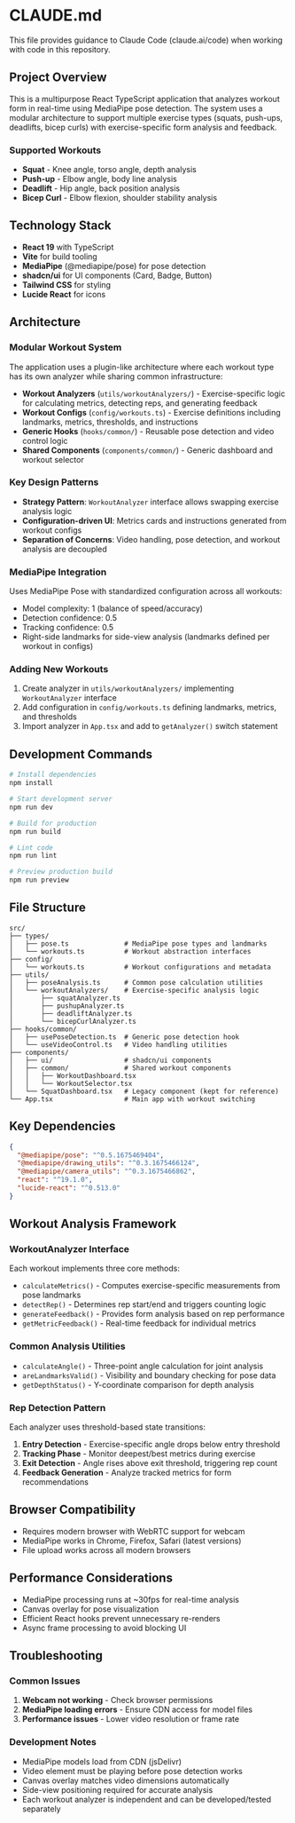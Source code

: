 # CLAUDE.md

This file provides guidance to Claude Code (claude.ai/code) when working with code in this repository.

## Project Overview

This is a multipurpose React TypeScript application that analyzes workout form in real-time using MediaPipe pose detection. The system uses a modular architecture to support multiple exercise types (squats, push-ups, deadlifts, bicep curls) with exercise-specific form analysis and feedback.

### Supported Workouts
- **Squat** - Knee angle, torso angle, depth analysis
- **Push-up** - Elbow angle, body line analysis  
- **Deadlift** - Hip angle, back position analysis
- **Bicep Curl** - Elbow flexion, shoulder stability analysis

## Technology Stack

- **React 19** with TypeScript
- **Vite** for build tooling
- **MediaPipe** (@mediapipe/pose) for pose detection
- **shadcn/ui** for UI components (Card, Badge, Button)
- **Tailwind CSS** for styling
- **Lucide React** for icons

## Architecture

### Modular Workout System

The application uses a plugin-like architecture where each workout type has its own analyzer while sharing common infrastructure:

- **Workout Analyzers** (`utils/workoutAnalyzers/`) - Exercise-specific logic for calculating metrics, detecting reps, and generating feedback
- **Workout Configs** (`config/workouts.ts`) - Exercise definitions including landmarks, metrics, thresholds, and instructions
- **Generic Hooks** (`hooks/common/`) - Reusable pose detection and video control logic
- **Shared Components** (`components/common/`) - Generic dashboard and workout selector

### Key Design Patterns

- **Strategy Pattern**: `WorkoutAnalyzer` interface allows swapping exercise analysis logic
- **Configuration-driven UI**: Metrics cards and instructions generated from workout configs
- **Separation of Concerns**: Video handling, pose detection, and workout analysis are decoupled

### MediaPipe Integration

Uses MediaPipe Pose with standardized configuration across all workouts:
- Model complexity: 1 (balance of speed/accuracy)
- Detection confidence: 0.5
- Tracking confidence: 0.5
- Right-side landmarks for side-view analysis (landmarks defined per workout in configs)

### Adding New Workouts

1. Create analyzer in `utils/workoutAnalyzers/` implementing `WorkoutAnalyzer` interface
2. Add configuration in `config/workouts.ts` defining landmarks, metrics, and thresholds
3. Import analyzer in `App.tsx` and add to `getAnalyzer()` switch statement

## Development Commands

```bash
# Install dependencies
npm install

# Start development server
npm run dev

# Build for production
npm run build

# Lint code
npm run lint

# Preview production build
npm run preview
```

## File Structure

```
src/
├── types/
│   ├── pose.ts              # MediaPipe pose types and landmarks
│   └── workouts.ts          # Workout abstraction interfaces
├── config/
│   └── workouts.ts          # Workout configurations and metadata
├── utils/
│   ├── poseAnalysis.ts      # Common pose calculation utilities
│   └── workoutAnalyzers/    # Exercise-specific analysis logic
│       ├── squatAnalyzer.ts
│       ├── pushupAnalyzer.ts
│       ├── deadliftAnalyzer.ts
│       └── bicepCurlAnalyzer.ts
├── hooks/common/
│   ├── usePoseDetection.ts  # Generic pose detection hook
│   └── useVideoControl.ts   # Video handling utilities
├── components/
│   ├── ui/                  # shadcn/ui components
│   ├── common/              # Shared workout components
│   │   ├── WorkoutDashboard.tsx
│   │   └── WorkoutSelector.tsx
│   └── SquatDashboard.tsx   # Legacy component (kept for reference)
└── App.tsx                  # Main app with workout switching
```

## Key Dependencies

```json
{
  "@mediapipe/pose": "^0.5.1675469404",
  "@mediapipe/drawing_utils": "^0.3.1675466124", 
  "@mediapipe/camera_utils": "^0.3.1675466862",
  "react": "^19.1.0",
  "lucide-react": "^0.513.0"
}
```

## Workout Analysis Framework

### WorkoutAnalyzer Interface
Each workout implements three core methods:
- `calculateMetrics()` - Computes exercise-specific measurements from pose landmarks
- `detectRep()` - Determines rep start/end and triggers counting logic
- `generateFeedback()` - Provides form analysis based on rep performance
- `getMetricFeedback()` - Real-time feedback for individual metrics

### Common Analysis Utilities
- `calculateAngle()` - Three-point angle calculation for joint analysis
- `areLandmarksValid()` - Visibility and boundary checking for pose data
- `getDepthStatus()` - Y-coordinate comparison for depth analysis

### Rep Detection Pattern
Each analyzer uses threshold-based state transitions:
1. **Entry Detection** - Exercise-specific angle drops below entry threshold
2. **Tracking Phase** - Monitor deepest/best metrics during exercise
3. **Exit Detection** - Angle rises above exit threshold, triggering rep count
4. **Feedback Generation** - Analyze tracked metrics for form recommendations

## Browser Compatibility

- Requires modern browser with WebRTC support for webcam
- MediaPipe works in Chrome, Firefox, Safari (latest versions)
- File upload works across all modern browsers

## Performance Considerations

- MediaPipe processing runs at ~30fps for real-time analysis
- Canvas overlay for pose visualization
- Efficient React hooks prevent unnecessary re-renders
- Async frame processing to avoid blocking UI

## Troubleshooting

### Common Issues
1. **Webcam not working** - Check browser permissions
2. **MediaPipe loading errors** - Ensure CDN access for model files
3. **Performance issues** - Lower video resolution or frame rate

### Development Notes
- MediaPipe models load from CDN (jsDelivr)
- Video element must be playing before pose detection works
- Canvas overlay matches video dimensions automatically
- Side-view positioning required for accurate analysis
- Each workout analyzer is independent and can be developed/tested separately